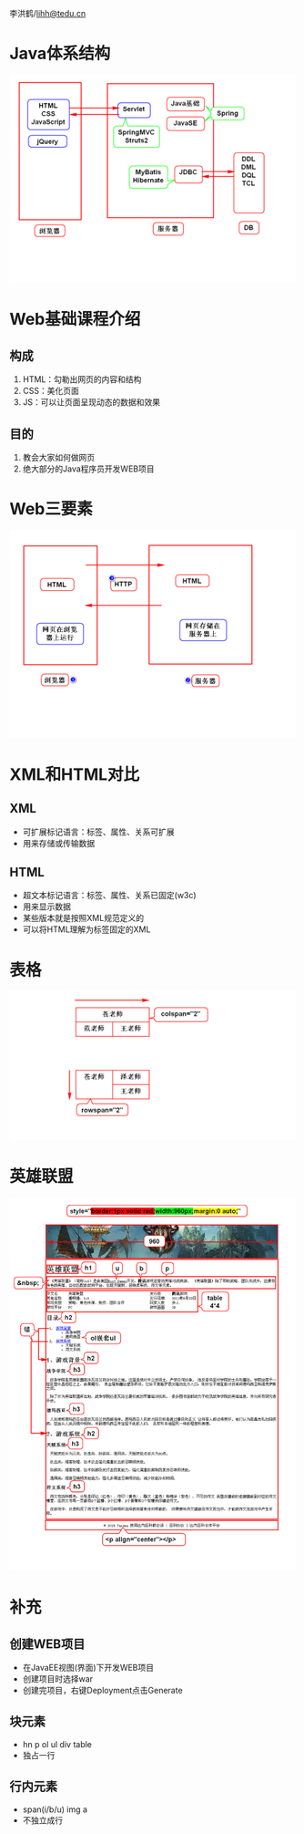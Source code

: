 李洪鹤/lihh@tedu.cn

# Java体系结构
![](1.png)

# Web基础课程介绍
## 构成
1. HTML：勾勒出网页的内容和结构
2. CSS：美化页面
3. JS：可以让页面呈现动态的数据和效果

## 目的
1. 教会大家如何做网页
2. 绝大部分的Java程序员开发WEB项目

# Web三要素
![](2.png)

# XML和HTML对比
## XML
- 可扩展标记语言：标签、属性、关系可扩展
- 用来存储或传输数据

## HTML
- 超文本标记语言：标签、属性、关系已固定(w3c)
- 用来显示数据
- 某些版本就是按照XML规范定义的
- 可以将HTML理解为标签固定的XML

# 表格
![](3.png)

# 英雄联盟
![](4.png)

# 补充
## 创建WEB项目
- 在JavaEE视图(界面)下开发WEB项目
- 创建项目时选择war
- 创建完项目，右键Deployment点击Generate

## 块元素
- hn p ol ul div table
- 独占一行

## 行内元素
- span(i/b/u) img a
- 不独立成行